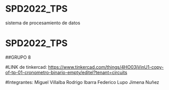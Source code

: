 # SPD2022_TPS
sistema de procesamiento de datos

# SPD2022_TPS

##GRUPO 8

#LINK de tinkercad: 
                    https://www.tinkercad.com/things/4HO03jVinU1-copy-of-tp-01-cronometro-binario-empty/editel?tenant=circuits

#Integrantes: 
              Miguel Villalba
              Rodrigo Ibarra
              Federico Lupo
              Jimena Nuñez
